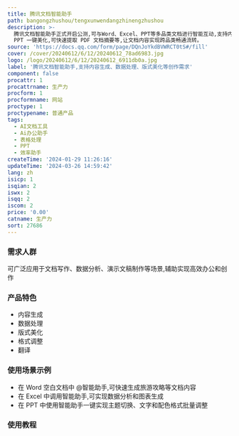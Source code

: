 ```yaml
---
title: 腾讯文档智能助手
path: bangongzhushou/tengxunwendangzhinengzhushou
description: >-
  腾讯文档智能助手正式开启公测,可与Word、Excel、PPT等多品类文档进行智能互动,支持内容秒级生成,实现数据处理、版式美化等创作辅助功能。主要优势有:可基于标题或描述生成多类型文档内容,支持函数公式应用、数据处理、表格自动化等能力,实现
  PPT 一键美化,可快速提取 PDF 文档摘要等,让文档内容实现跨品类畅通流转。
source: 'https://docs.qq.com/form/page/DQnJoYkdBVWRCT0tS#/fill'
cover: /cover/20240612/6/12/20240612_78ad6983.jpg
logo: /logo/20240612/6/12/20240612_6911db0a.jpg
label: '腾讯文档智能助手,支持内容生成、数据处理、版式美化等创作需求'
component: false
procattr: 1
procattrname: 生产力
procform: 1
procformname: 网站
proctype: 1
proctypename: 普通产品
tags:
  - AI文档工具
  - Ai办公助手
  - 表格处理
  - PPT
  - 效率助手
createTime: '2024-01-29 11:26:16'
updateTime: '2024-03-26 14:59:42'
lang: zh
isicp: 1
isqian: 2
iswx: 2
isqq: 2
iscom: 2
price: '0.00'
catname: 生产力
sort: 27686
---
```




### 需求人群
可广泛应用于文档写作、数据分析、演示文稿制作等场景,辅助实现高效办公和创作

### 产品特色
- 内容生成
- 数据处理
- 版式美化
- 格式调整
- 翻译

### 使用场景示例
- 在 Word 空白文档中 @智能助手,可快速生成旅游攻略等文档内容
- 在 Excel 中调用智能助手,可实现数据分析和图表生成
- 在 PPT 中使用智能助手一键实现主题切换、文字和配色格式批量调整

### 使用教程


  
